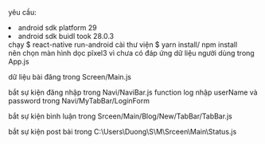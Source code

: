 yêu cầu:
<li> android sdk platform 29
</li>
<li> android sdk buidl took 28.0.3
</li>
<div>
chạy 
$ react-native run-android
cài thư viện 
$ yarn install/ npm install
</div>
nên chọn màn hình dọc pĩxel3 vì chưa có đáp ứng
dữ liệu người dùng trong App.js
<p/>
dữ liệu bài đăng trong Screen/Main.js
<p/>
bắt sự kiện đăng nhập trong Navi/NaviBar.js function log
nhập userName và password trong Navi/MyTabBar/LoginForm
<p/>
bắt sự kiện bình luận trong Srceen/Main/Blog/New/TabBar/TabBar.js
<p/>
bắt sự kiện post bài trong C:\Users\Duong\S\M\Srceen\Main\Status.js
